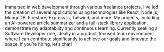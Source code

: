 Immersed in web development through various freelance projects, I’ve led the creation of several applications using technologies like React, Node.js, MongoDB, Firestore, Express.js, Tailwind, and more. My projects, including an AI-powered article summarizer and a full-stack library application, demonstrate my adaptability and continuous learning. Currently seeking a Software Developer role, ideally in a product-focused team environment where I can contribute significantly to achieve our goals and innovate the space. If you’re hiring, let’s chat! 

